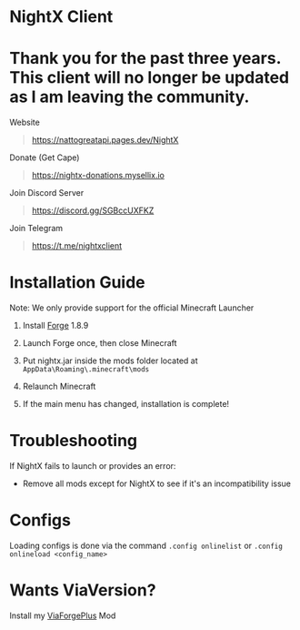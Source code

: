 # NightX Client
# Thank you for the past three years. This client will no longer be updated as I am leaving the community.

Website
> https://nattogreatapi.pages.dev/NightX

Donate (Get Cape)
> https://nightx-donations.mysellix.io

Join Discord Server
> https://discord.gg/SGBccUXFKZ

Join Telegram
> https://t.me/nightxclient

# Installation Guide

Note: We only provide support for the official Minecraft Launcher

1. Install [Forge](https://files.minecraftforge.net/net/minecraftforge/forge/index_1.8.9.html) 1.8.9

2. Launch Forge once, then close Minecraft

3. Put nightx.jar inside the mods folder located at `AppData\Roaming\.minecraft\mods`

4. Relaunch Minecraft

5. If the main menu has changed, installation is complete!

# Troubleshooting

If NightX fails to launch or provides an error:

- Remove all mods except for NightX to see if it's an incompatibility issue

# Configs
Loading configs is done via the command `.config onlinelist` or `.config onlineload <config_name>`

# Wants ViaVersion?
Install my [ViaForgePlus](https://nattogreatapi.pages.dev/ViaForgePlus) Mod
